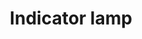 ---
layout: post
title: "Indicator lamp"
categories: [sculpture, lighting, metal, misc]
medium: "Found indicator light panel, electrical wire, galvanized sheet metal"
icon: /assets/images/icons/light.png
image: /assets/images/panel-light/lamp_imade.jpg
images: 'images/panel-light'
permalink: /lamp/
---